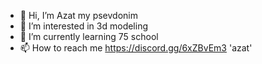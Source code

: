 - 👋 Hi, I’m Azat my psevdonim
- 👀 I’m interested in 3d modeling
- 🌱 I’m currently learning 75 school
- 📫 How to reach me https://discord.gg/6xZBvEm3 'azat'

<!---
mrzane87/mrzane87 is a ✨ special ✨ repository because its `README.md` (this file) appears on your GitHub profile.
You can click the Preview link to take a look at your changes.
--->

